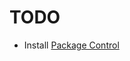 # TODO

* Install [Package Control](http://wbond.net/sublime_packages/package_control/installation)
